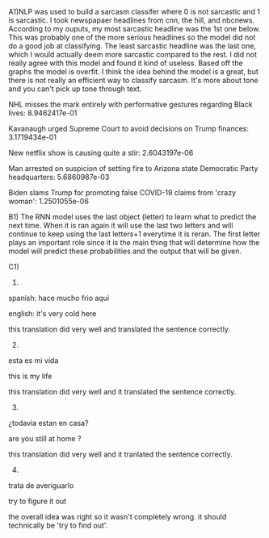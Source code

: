A1)NLP was used to build a sarcasm classifer where 0 is not sarcastic and 1 is sarcastic. I took newspapaer headlines from cnn, the hill, and nbcnews. According to my ouputs, my most sarcastic headline was the 1st one below. This was probably one of the more serious headlines so the model did not do a good job at classifying. The least sarcastic headline was the last one, which I would actually deem more sarcastic compared to the rest. I did not really agree with this model and found it kind of useless. Based off the graphs the model is overfit. I think the idea behind the model is a great, but there is not really an efficient way to classify sarcasm. It's more about tone and you can't pick up tone through text. 

NHL misses the mark entirely with performative gestures regarding Black lives: 8.9462417e-01

Kavanaugh urged Supreme Court to avoid decisions on Trump finances: 3.1719434e-01

New netflix show is causing quite a stir: 2.6043197e-06

Man arrested on suspicion of setting fire to Arizona state Democratic Party headquarters: 5.6860987e-03

Biden slams Trump for promoting false COVID-19 claims from 'crazy woman': 1.2501055e-06


B1) The RNN model uses the last object (letter) to learn what to predict the next time. When it is ran again it will use the last two letters and will continue to keep using the last letters+1 everytime it is reran. The first letter plays an important role since it is the main thing that will determine how the model will predict these probabilities and the output that will be given. 

C1)

1)

spanish: hace mucho frio aqui

english: it's very cold here

this translation did very well and translated the sentence correctly. 

2)

esta es mi vida

this is my life 

this translation did very well and it translated the sentence correctly.  

3)

¿todavia estan en casa?

are you still at home ?

this translation did very well and it tranlated the sentence correctly. 

4)

trata de averiguarlo

try to figure it out

the overall idea was right so it wasn't completely wrong. it should technically be 'try to find out'. 
